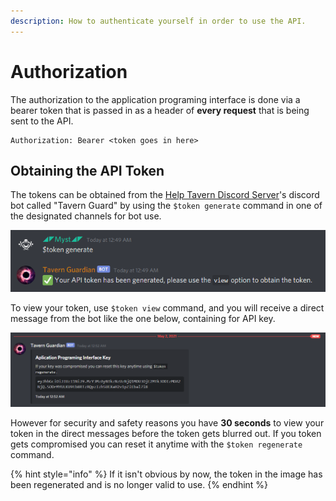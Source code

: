 ```yaml
---
description: How to authenticate yourself in order to use the API.
---
```


# Authorization

The authorization to the application programing interface is done via a bearer token that is passed in as a header of **every request** that is being sent to the API.

```text
Authorization: Bearer <token goes in here>
```

## Obtaining the API Token

The tokens can be obtained from the [Help Tavern Discord Server](https://discord.gg/rk7cVyk)'s discord bot called "Tavern Guard" by using the `$token generate` command in one of the designated channels for bot use.

![Generating Token](.gitbook/assets/image%20%283%29.png)

To view your token, use `$token view` command, and you will receive a direct message from the bot like the one below, containing for API key.

![Token In Direct Messages](.gitbook/assets/image%20%285%29.png)

However for security and safety reasons you have **30 seconds** to view your token in the direct messages before the token gets blurred out. If you token gets compromised you can reset it anytime with the `$token regenerate` command.

{% hint style="info" %}
If it isn't obvious by now, the token in the image has been regenerated and is no longer valid to use.
{% endhint %}

